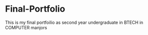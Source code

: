 # Final-Portfolio
This is my final portfoilio as second year undergraduate in BTECH in COMPUTER manjors
